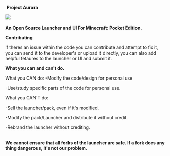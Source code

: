  
 ​ ​**Project Aurora**

 ​![](https://media.discordapp.net/attachments/963498605702959154/971469366644342904/Untitled156_20220504175217.png) 
  
 ​**An Open Source Launcher and UI For Minecraft: Pocket Edition.** 
  
 ​**​Contributing**

 if theres an issue within the code you can contribute and attempt to fix it, you can send it to the developer's or upload it directly, you can also add helpful fetaures to the launcher or UI and submit it.
 
  
 ​**What you can and can't do.**

 ​What you CAN do: 
 ​-​Modify the code/design for personal use 
 
 -Use/study specific parts of the code for personal use.
 
  
 ​What you CAN'T do: 
 
 ​-​Sell the launcher/pack, even if it's modified.
 
 ​-​Modify the pack/Launcher and distribute it without credit.
 
 -Rebrand the launcher without crediting.


 ​**We cannot ensure that all forks of the launcher are safe. If a fork does anything dangerous, it's not our problem.**
